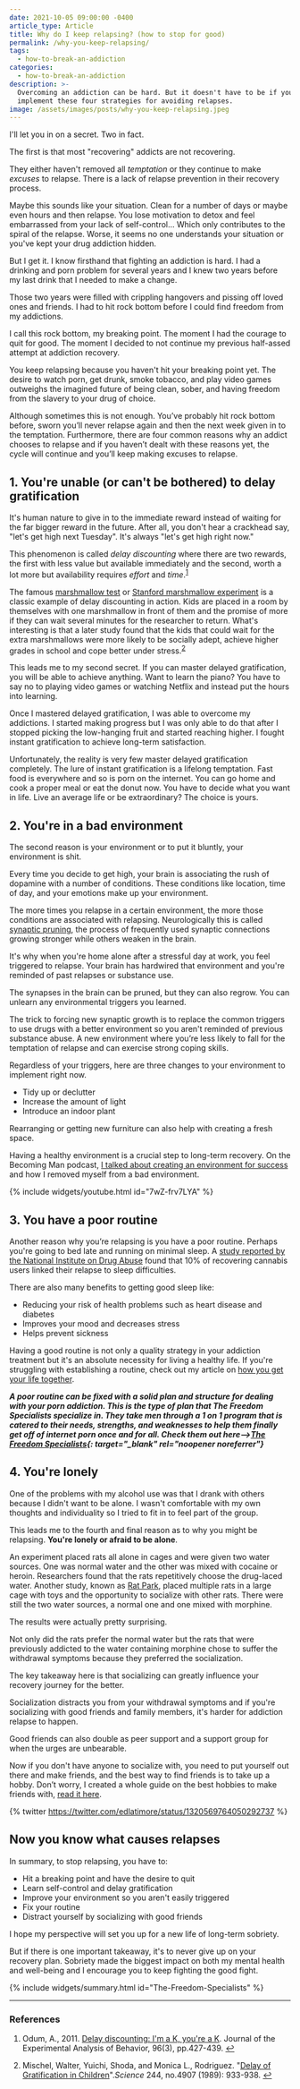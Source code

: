 ```yaml
---
date: 2021-10-05 09:00:00 -0400
article_type: Article
title: Why do I keep relapsing? (how to stop for good)
permalink: /why-you-keep-relapsing/
tags: 
  - how-to-break-an-addiction
categories: 
  - how-to-break-an-addiction
description: >-
  Overcoming an addiction can be hard. But it doesn't have to be if you
  implement these four strategies for avoiding relapses.
image: /assets/images/posts/why-you-keep-relapsing.jpeg
---
```

I'll let you in on a secret. Two in fact.

The first is that most "recovering" addicts are not recovering.

They either haven't removed all *temptation* or they continue to make *excuses* to relapse. There is a lack of relapse prevention in their recovery process.

Maybe this sounds like your situation. Clean for a number of days or maybe even hours and then relapse. You lose motivation to detox and feel embarrassed from your lack of self-control… Which only contributes to the spiral of the relapse. Worse, it seems no one understands your situation or you've kept your drug addiction hidden.

But I get it. I know firsthand that fighting an addiction is hard. I had a drinking and porn problem for several years and I knew two years before my last drink that I needed to make a change.

Those two years were filled with crippling hangovers and pissing off loved ones and friends. I had to hit rock bottom before I could find freedom from my addictions.

I call this rock bottom, my breaking point. The moment I had the courage to quit for good. The moment I decided to not continue my previous half-assed attempt at addiction recovery.

You keep relapsing because you haven't hit your breaking point yet. The desire to watch porn, get drunk, smoke tobacco, and play video games outweighs the imagined future of being clean, sober, and having freedom from the slavery to your drug of choice.

Although sometimes this is not enough. You’ve probably hit rock bottom before, sworn you’ll never relapse again and then the next week given in to the temptation. Furthermore, there are four common reasons why an addict chooses to relapse and if you haven’t dealt with these reasons yet, the cycle will continue and you’ll keep making excuses to relapse.

## 1\. You're unable (or can't be bothered) to delay gratification

It's human nature to give in to the immediate reward instead of waiting for the far bigger reward in the future. After all, you don't hear a crackhead say, "let's get high next Tuesday". It's always "let's get high right now."

This phenomenon is called *delay discounting* where there are two rewards, the first with less value but available immediately and the second, worth a lot more but availability requires *effort* and *time*.<sup id="fnref:1" role="doc-noteref"><a class="footnote" rel="footnote" href="#fn:1">1</a></sup>

The famous [marshmallow test](https://www.youtube.com/watch?v=QX_oy9614HQ) or [Stanford marshmallow experiment](https://en.wikipedia.org/wiki/Stanford_marshmallow_experiment) is a classic example of delay discounting in action. Kids are placed in a room by themselves with one marshmallow in front of them and the promise of more if they can wait several minutes for the researcher to return. What's interesting is that a later study found that the kids that could wait for the extra marshmallows were more likely to be socially adept, achieve higher grades in school and cope better under stress.<sup id="fnref:2" role="doc-noteref"><a class="footnote" rel="footnote" href="#fn:2">2</a></sup>

This leads me to my second secret. If you can master delayed gratification, you will be able to achieve anything. Want to learn the piano? You have to say no to playing video games or watching Netflix and instead put the hours into learning.

Once I mastered delayed gratification, I was able to overcome my addictions. I started making progress but I was only able to do that after I stopped picking the low-hanging fruit and started reaching higher. I fought instant gratification to achieve long-term satisfaction.

Unfortunately, the reality is very few master delayed gratification completely. The lure of instant gratification is a lifelong temptation. Fast food is everywhere and so is porn on the internet. You can go home and cook a proper meal or eat the donut now. You have to decide what you want in life. Live an average life or be extraordinary? The choice is yours.

## 2\. You're in a bad environment

The second reason is your environment or to put it bluntly, your environment is shit.

Every time you decide to get high, your brain is associating the rush of dopamine with a number of conditions. These conditions like location, time of day, and your emotions make up your environment.

The more times you relapse in a certain environment, the more those conditions are associated with relapsing. Neurologically this is called [synaptic pruning](https://archives.drugabuse.gov/blog/post/sculpting-your-brain-science-addiction), the process of frequently used synaptic connections growing stronger while others weaken in the brain.

It's why when you're home alone after a stressful day at work, you feel triggered to relapse. Your brain has hardwired that environment and you're reminded of past relapses or substance use.

The synapses in the brain can be pruned, but they can also regrow. You can unlearn any environmental triggers you learned.

The trick to forcing new synaptic growth is to replace the common triggers to use drugs with a better environment so you aren't reminded of previous substance abuse. A new environment where you’re less likely to fall for the temptation of relapse and can exercise strong coping skills.

Regardless of your triggers, here are three changes to your environment to implement right now.

* Tidy up or declutter
* Increase the amount of light
* Introduce an indoor plant

Rearranging or getting new furniture can also help with creating a fresh space.

Having a healthy environment is a crucial step to long-term recovery. On the Becoming Man podcast, [I talked about creating an environment for success](https://www.youtube.com/watch?v=7wZ-frv7LYA) and how I removed myself from a bad environment.

{% include widgets/youtube.html id="7wZ-frv7LYA" %}

## 3\. You have a poor routine

Another reason why you’re relapsing is you have a poor routine. Perhaps you're going to bed late and running on minimal sleep. A [study reported by the National Institute on Drug Abuse](https://www.drugabuse.gov/about-nida/noras-blog/2020/03/connections-between-sleep-substance-use-disorders) found that 10% of recovering cannabis users linked their relapse to sleep difficulties.

There are also many benefits to getting good sleep like:

* Reducing your risk of health problems such as heart disease and diabetes
* Improves your mood and decreases stress
* Helps prevent sickness

Having a good routine is not only a quality strategy in your addiction treatment but it's an absolute necessity for living a healthy life. If you're struggling with establishing a routine, check out my article on [how you get your life together](https://edlatimore.com/how-to-get-your-life-together/).

***A poor routine can be fixed with a solid plan and structure for dealing with your porn addiction. This is the type of plan that The Freedom Specialists specialize in. They take men through a 1 on 1 program that is catered to their needs, strengths, and weaknesses to help them finally get off of internet porn once and for all. Check them out here—&gt;[The Freedom Specialists](https://rebrand.ly/46ytxku){: target="_blank" rel="noopener noreferrer"}***

## 4\. You're lonely

One of the problems with my alcohol use was that I drank with others because I didn't want to be alone. I wasn't comfortable with my own thoughts and individuality so I tried to fit in to feel part of the group.

This leads me to the fourth and final reason as to why you might be relapsing. **You're lonely or afraid to be alone**.

An experiment placed rats all alone in cages and were given two water sources. One was normal water and the other was mixed with cocaine or heroin. Researchers found that the rats repetitively choose the drug-laced water. Another study, known as [Rat Park](https://en.wikipedia.org/wiki/Rat_Park), placed multiple rats in a large cage with toys and the opportunity to socialize with other rats. There were still the two water sources, a normal one and one mixed with morphine.

The results were actually pretty surprising.

Not only did the rats prefer the normal water but the rats that were previously addicted to the water containing morphine chose to suffer the withdrawal symptoms because they preferred the socialization.

The key takeaway here is that socializing can greatly influence your recovery journey for the better.

Socialization distracts you from your withdrawal symptoms and if you're socializing with good friends and family members, it's harder for addiction relapse to happen.

Good friends can also double as peer support and a support group for when the urges are unbearable.

Now if you don't have anyone to socialize with, you need to put yourself out there and make friends, and the best way to find friends is to take up a hobby. Don’t worry, I created a whole guide on the best hobbies to make friends with, [read it here](https://edlatimore.com/hobbies-to-make-friends/).

{% twitter https://twitter.com/edlatimore/status/1320569764050292737 %}

## Now you know what causes relapses

In summary, to stop relapsing, you have to:

* Hit a breaking point and have the desire to quit
* Learn self-control and delay gratification
* Improve your environment so you aren't easily triggered
* Fix your routine
* Distract yourself by socializing with good friends

I hope my perspective will set you up for a new life of long-term sobriety.

But if there is one important takeaway, it's to never give up on your recovery plan. Sobriety made the biggest impact on both my mental health and well-being and I encourage you to keep fighting the good fight.

{% include widgets/summary.html id="The-Freedom-Specialists" %}

---

### References

<div class="footnotes" role="doc-endnotes"><ol><li id="fn:1" role="doc-endnote"><p>Odum, A., 2011. <a href="https://www.ncbi.nlm.nih.gov/pmc/articles/PMC3213005/">Delay discounting: I'm a K, you're a K</a>. Journal of the Experimental Analysis of Behavior, 96(3), pp.427-439.&nbsp;<a class="reversefootnote" role="doc-backlink" href="#fnref:1">↩</a></p></li><li id="fn:2" role="doc-endnote"><p>Mischel, Walter, Yuichi, Shoda, and Monica L., Rodriguez. "<a href="https://www.science.org/lookup/doi/10.1126/science.2658056">Delay of Gratification in Children</a>".<em>Science</em> 244, no.4907 (1989): 933-938.&nbsp;<a class="reversefootnote" role="doc-backlink" href="#fnref:2">↩</a></p></li></ol></div>